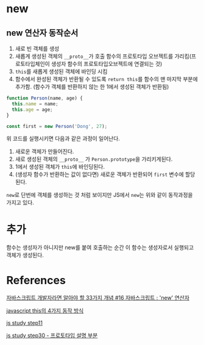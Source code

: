 # new

## new 연산자 동작순서

1. 새로 빈 객체를 생성
2. 새롭게 생성된 객체의 `__proto__`가 호출 함수의 프로토타입 오브젝트를 가리킴(프로토타입체인이 생성자 함수의 프로토타입오브젝트에 연결되는 것)
3. `this`를 새롭게 생성된 객체에 바인딩 시킴
4. 함수에서 완성된 객체가 반환될 수 있도록 `return this`를 함수의 맨 마지막 부분에 추가함. (함수가 객체를 반환하지 않는 한 1에서 생성된 객체가 반환됨)

```js
function Person(name, age) {
  this.name = name;
  this.age = age;
}

const first = new Person('Dong', 27);
```

위 코드를 실행시키면 다음과 같은 과정이 일어난다.

1. 새로운 객체가 만들어진다.
2. 새로 생성된 객체의 `__proto__` 가 `Person.prototype`을 가리키게된다.
3. 1에서 생성된 객체가 `this`에 바인딩된다.
4. (생성자 함수가 반환하는 값이 없다면) 새로운 객체가 반환되어 `first` 변수에 할당된다.

`new`로 단번에 객체를 생성하는 것 처럼 보이지만 JS에서 `new`는 위와 같이 동작과정을 가지고 있다.

# 추가

함수는 생성자가 아니지만 new를 붙여 호출하는 순간 이 함수는 생성자로서 실행되고 객체가 생성된다.

# References

[자바스크립트 개발자라면 알아야 할 33가지 개념 #16 자바스크립트 : 'new' 연산자](https://velog.io/@jakeseo_me/%EC%9E%90%EB%B0%94%EC%8A%A4%ED%81%AC%EB%A6%BD%ED%8A%B8-%EA%B0%9C%EB%B0%9C%EC%9E%90%EB%9D%BC%EB%A9%B4-%EC%95%8C%EC%95%84%EC%95%BC-%ED%95%A0-33%EA%B0%80%EC%A7%80-%EA%B0%9C%EB%85%90-16-%EC%9E%90%EB%B0%94%EC%8A%A4%ED%81%AC%EB%A6%BD%ED%8A%B8-new-%EC%97%B0%EC%82%B0%EC%9E%90-sojvdjln1q)

[javascript this의 4가지 동작 방식](https://yuddomack.tistory.com/entry/%EC%9E%90%EB%B0%94%EC%8A%A4%ED%81%AC%EB%A6%BD%ED%8A%B8-this%EC%9D%98-4%EA%B0%80%EC%A7%80-%EB%8F%99%EC%9E%91-%EB%B0%A9%EC%8B%9D)

[js study step11](https://github.com/pul8219/TIL/blob/master/Documents/FrontEnd-Study/step11_object.md)

[js study step30 - 프로토타입 설명 부분](https://github.com/pul8219/TIL/blob/master/Documents/FrontEnd-Study/step30.md)
